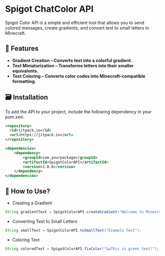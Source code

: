 # Spigot ChatColor API

Spigot Color API is a simple and efficient tool that allows you to send colored messages, create gradients, and convert text to small letters in Minecraft.

## 💎 Features 

- **Gradient Creation – Converts text into a colorful gradient.**
- **Text Miniaturization – Transforms letters into their smaller equivalents.**
- **Text Coloring – Converts color codes into Minecraft-compatible formatting.**

## 🗃️ Installation 

To add the API to your project, include the following dependency in your pom.xml:

```xml
<repository>
  <id>jitpack.io</id>
  <url>https://jitpack.io</url>
</repository>
  ```
```xml
<dependencies>
    <dependency>
        <groupId>com.yourpackage</groupId>
        <artifactId>SpigotColorAPI</artifactId>
        <version>1.0.0</version>
    </dependency>
</dependencies>
  ```

## 🚧 How to Use?

 * Creating a Gradient
```java
String gradientText = SpigotColorAPI.createGradient("Welcome to Minecraft!", "#FF0000", "#00FF00", "#0000FF");
 ```
* Converting Text to Small Letters
```java
String smallText = SpigotColorAPI.toSmallText("Example Text");
 ```
* Coloring Text
```java
String coloredText = SpigotColorAPI.fixColor("&aThis is green text!");
 ```
